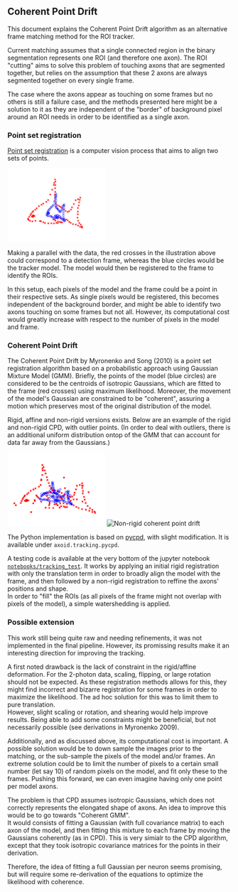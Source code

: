 ## Coherent Point Drift
This document explains the Coherent Point Drift algorithm as an alternative frame matching method for the ROI tracker.

Current matching assumes that a single connected region in the binary segmentation represents one ROI (and therefore one axon). The ROI "cutting" aims to solve this problem of touching axons that are segmented together, but relies on the assumption that these 2 axons are always segmented together on every single frame.

The case where the axons appear as touching on some frames but no others is still a failure case, and the methods presented here might be a solution to it as they are independent of the "border" of background pixel around an ROI needs in order to be identified as a single axon.

### Point set registration
[Point set registration](https://en.wikipedia.org/wiki/Point_set_registration) is a computer vision process that aims to align two sets of points.

![](../images/psr.gif "Point set registration")

Making a parallel with the data, the red crosses in the illustration above could correspond to a detection frame, whereas the blue circles would be the tracker model. The model would then be registered to the frame to identify the ROIs.

In this setup, each pixels of the model and the frame could be a point in their respective sets. As single pixels would be registered, this becomes independent of the background border, and might be able to identify two axons touching on some frames but not all. However, its computational cost would greatly increase with respect to the number of pixels in the model and frame.

### Coherent Point Drift
The Coherent Point Drift by Myronenko and Song (2010) is a point set registration algorithm based on a probabilistic approach using Gaussian Mixture Model (GMM). Briefly, the points of the model (blue circles) are considered to be the centroids of isotropic Gaussians, which are fitted to the frame (red crosses) using maximum likelihood. Moreover, the movement of the model's Gaussian are constrained to be "coherent", assuring a motion which preserves most of the original distribution of the model.

Rigid, affine and non-rigid versions exists. Below are an example of the rigid and non-rigid CPD, with outlier points. (In order to deal with outliers, there is an additional uniform distribution ontop of the GMM that can account for data far away from the Gaussians.)

![](../images/cpd_rigid.gif "Rigid coherent point drift")
![](../images/cpd_nonrigidpsr.gif "Non-rigid coherent point drift")

The Python implementation is based on [pycpd](https://github.com/kwohlfahrt/coherent-point-drift), with slight modification. It is available under `axoid.tracking.pycpd`.

A testing code is available at the very bottom of the jupyter notebook [`notebooks/tracking_test`](../notebooks/tracking_test.ipynb). It works by applying an initial rigid registration with only the translation term in order to broadly align the model with the frame, and then followed by a non-rigid registration to reffine the axons' positions and shape.  
In order to "fill" the ROIs (as all pixels of the frame might not overlap with pixels of the model), a simple watershedding is applied.

### Possible extension
This work still being quite raw and needing refinements, it was not implemented in the final pipeline. However, its promissing results make it an interesting direction for improving the tracking.

A first noted drawback is the lack of constraint in the rigid/affine deformation. For the 2-photon data, scaling, flipping, or large rotation should not be expected. As these registration methods allows for this, they might find incorrect and bizarre registration for some frames in order to maximize the likelihood. The ad hoc solution for this was to limit them to pure translation.  
However, slight scaling or rotation, and shearing would help improve results. Being able to add some constraints might be beneficial, but not necessarily possible (see derivations in Myronenko 2009).

Additionally, and as discussed above, its computational cost is important. A possible solution would be to down sample the images prior to the matching, or the sub-sample the pixels of the model and/or frames. An extreme solution could be to limit the number of pixels to a certain small number (let say 10) of random pixels on the model, and fit only these to the frames. Pushing this forward, we can even imagine having only one point per model axons.

The problem is that CPD assumes isotropic Gaussians, which does not correctly represents the elongated shape of axons. An idea to improve this would be to go towards "Coherent GMM".  
It would consists of fitting a Gaussian (with full covariance matrix) to each axon of the model, and then fitting this mixture to each frame by moving the Gaussians coherently (as in CPD). This is very simialr to the CPD algorithm, except that they took isotropic covariance matrices for the points in their derivation.

Therefore, the idea of fitting a full Gaussian per neuron seems promising, but will require some re-derivation of the equations to optimize the likelihood with coherence.
